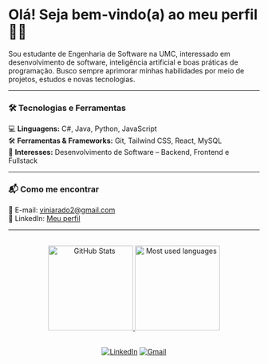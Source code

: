 # Olá! Seja bem-vindo(a) ao meu perfil 👋🏻  

Sou estudante de Engenharia de Software na UMC, interessado em desenvolvimento de software, inteligência artificial e boas práticas de programação. Busco sempre aprimorar minhas habilidades por meio de projetos, estudos e novas tecnologias.

---

### 🛠️ Tecnologias e Ferramentas  
💻 **Linguagens:** C#, Java, Python,  JavaScript  
🛠️ **Ferramentas & Frameworks:** Git, Tailwind CSS, React, MySQL  
🎯 **Interesses:** Desenvolvimento de Software – Backend, Frontend e Fullstack 

---

### 📬 Como me encontrar  
📧 E-mail: [viniarado2@gmail.com](mailto:viniarado2@gmail.com)  
💼 LinkedIn: [Meu perfil](https://www.linkedin.com/in/vin%C3%ADcius-arado-788968289/)  

---

<div align="center">
    <br>
    <a href="https://github.com/ViniciusARD">
        <img height="170em"
            src="https://github-readme-stats.vercel.app/api?username=ViniciusARD&show_icons=true&hide_border=true&layout=compact&line_height=24&theme=tokyonight"
            alt="GitHub Stats">
    </a>
    <a href="https://github.com/ViniciusARD">
        <img height="170em"
            src="https://github-readme-stats.vercel.app/api/top-langs/?username=ViniciusARD&langs_count=6&hide_border=true&layout=compact&line_height=24&theme=tokyonight"
            alt="Most used languages">
    </a>
    <br><br>

[![LinkedIn](https://img.shields.io/badge/linkedin-%230077B5.svg?style=for-the-badge&logo=linkedin&logoColor=white)](https://www.linkedin.com/in/vin%C3%ADcius-arado-788968289/)
[![Gmail](https://img.shields.io/badge/Gmail-D14836?style=for-the-badge&logo=gmail&logoColor=white)](mailto:viniarado2@gmail.com)

</div>

